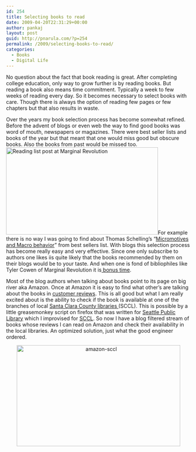 ```yaml
---
id: 254
title: Selecting books to read
date: 2009-04-20T22:31:29+00:00
author: pankaj
layout: post
guid: http://pnarula.com/?p=254
permalink: /2009/selecting-books-to-read/
categories:
  - Books
  - Digital Life
---
```

No question about the fact that book reading is great. After completing college education, only way to grow further is by reading books. But reading a book also means time commitment. Typically a week to few weeks of reading every day. So it becomes necessary to select books with care. Though there is always the option of reading few pages or few chapters but that also results in waste.

<p style="text-align: left;">
  Over the years my book selection process has become somewhat refined. Before the advent of blogs or even web the way to find good books was word of mouth, newspapers or magazines. There were best seller lists and books of the year but that meant that one would miss good but obscure books. Also the books from past would be missed too. <a href="http://www.marginalrevolution.com/marginalrevolution/2009/03/what-ive-been-reading-2.html" onclick="_gaq.push(['_trackEvent', 'outbound-article', 'http://www.marginalrevolution.com/marginalrevolution/2009/03/what-ive-been-reading-2.html', '']);" ><img class="size-full wp-image-255 aligncenter" title="Reading list post at Marginal Revolution" src="http://pankajnarula.webfactional.com/wp-content/uploads/2009/04/marginal-revolution-reading.jpg" alt="Reading list post at Marginal Revolution" width="415" height="239" /></a>For example there is no way I was going to find about Thomas Schelling&#8217;s &#8220;<a href="http://www.amazon.com/Micromotives-Macrobehavior-Lectures-Public-Analysis/dp/0393090094" onclick="_gaq.push(['_trackEvent', 'outbound-article', 'http://www.amazon.com/Micromotives-Macrobehavior-Lectures-Public-Analysis/dp/0393090094', 'Micromotives and Macro behavior']);" >Micromotives and Macro behavior</a>&#8221; from best sellers list. With blogs this selection process has become really easy and very effective. Since one only subscribe to authors one likes iis quite likely that the books recommended by them on their blogs would be to your taste. And when one is fond of bibliophiles like Tyler Cowen of Marginal Revolution it is<a href="http://www.marginalrevolution.com/marginalrevolution/books/" onclick="_gaq.push(['_trackEvent', 'outbound-article', 'http://www.marginalrevolution.com/marginalrevolution/books/', ' bonus time']);" > bonus time</a>.
</p>

Most of the blog authors when talking about books point to its page on big river aka Amazon. Once at Amazon it is easy to find what other&#8217;s are talking about the books in <a href="http://www.amazon.com/Micromotives-Macrobehavior-Lectures-Public-Analysis/product-reviews/0393090094/ref=dp_top_cm_cr_acr_txt?ie=UTF8&showViewpoints=1" onclick="_gaq.push(['_trackEvent', 'outbound-article', 'http://www.amazon.com/Micromotives-Macrobehavior-Lectures-Public-Analysis/product-reviews/0393090094/ref=dp_top_cm_cr_acr_txt?ie=UTF8&showViewpoints=1', 'customer reviews']);" >customer reviews</a>. This is all good but what I am really excited about is the ability to check if the book is available at one of the branches of local <a href="http://www.santaclaracountylib.org/" onclick="_gaq.push(['_trackEvent', 'outbound-article', 'http://www.santaclaracountylib.org/', ' Santa Clara County libraries ']);" >Santa Clara County libraries </a>(SCCL). This is possible by a little greasemonkey script on firefox that was written for <a href="http://userscripts.org/scripts/show/8432" onclick="_gaq.push(['_trackEvent', 'outbound-article', 'http://userscripts.org/scripts/show/8432', 'Seattle Public Library']);" >Seattle Public Library</a> which I improvised for <a href="http://userscripts.org/scripts/show/46703" onclick="_gaq.push(['_trackEvent', 'outbound-article', 'http://userscripts.org/scripts/show/46703', 'SCCL']);" >SCCL</a>. So now I have a blog filtered stream of books whose reviews I can read on Amazon and check their availability in the local libraries. An optimized solution, just what the good engineer ordered.

<p style="text-align: center;">
  <a href="http://www.amazon.com/dp/159420182X" onclick="_gaq.push(['_trackEvent', 'outbound-article', 'http://www.amazon.com/dp/159420182X', '']);" ><img class="size-full wp-image-256 aligncenter" title="amazon-sccl" src="http://pankajnarula.webfactional.com/wp-content/uploads/2009/04/amazon-sccl.jpg" alt="amazon-sccl" width="447" height="277" /></a>
</p>